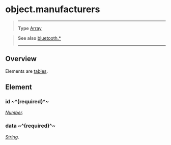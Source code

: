 # object.manufacturers

> --------------------- ------------------------------------------------------------------------------------------
> __Type__              [Array](https://docs.coronalabs.com/api/type/Array.html)


> __See also__          [bluetooth.*](/plugin/bluetooth/)
> --------------------- ------------------------------------------------------------------------------------------

## Overview

Elements are [tables](https://docs.coronalabs.com/api/type/Table.html).

## Element

### id ~^(required)^~
_[Number](https://docs.coronalabs.com/api/type/Number.html)._

### data ~^(required)^~
_[String](https://docs.coronalabs.com/api/type/String.html)._